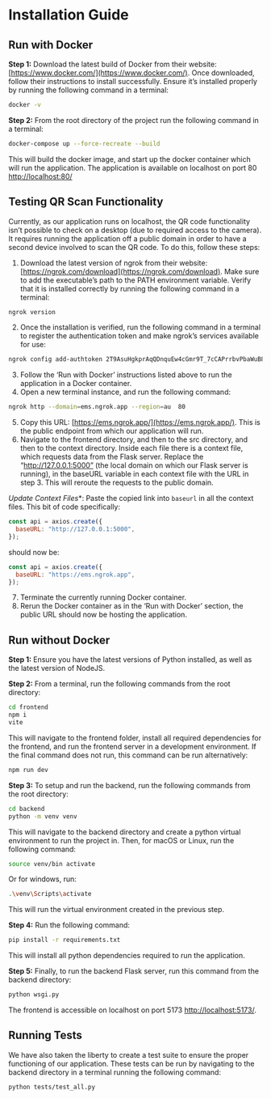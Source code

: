 # Installation Guide

## Run with Docker

**Step 1:** Download the latest build of Docker from their website: [https://www.docker.com/](https://www.docker.com/). Once downloaded, follow their instructions to install successfully. Ensure it’s installed properly by running the following command in a terminal:

```bash
docker -v
```

**Step 2:** From the root directory of the project run the following command in a terminal:

```bash
docker-compose up --force-recreate --build
```

This will build the docker image, and start up the docker container which will run the application. The application is available on localhost on port 80 [http://localhost:80/](http://localhost:80/)

## Testing QR Scan Functionality

Currently, as our application runs on localhost, the QR code functionality isn’t possible to check on a desktop (due to required access to the camera). It requires running the application off a public domain in order to have a second device involved to scan the QR code. To do this, follow these steps:

1. Download the latest version of ngrok from their website: [https://ngrok.com/download](https://ngrok.com/download). Make sure to add the executable’s path to the PATH environment variable. Verify that it is installed correctly by running the following command in a terminal: 

```bash
ngrok version
```
2. Once the installation is verified, run the following command in a terminal to register the authentication token and make ngrok’s services available for use:

```bash
ngrok config add-authtoken 2T9AsuHgkprAqQDnquEw4cGmr9T_7cCAPrrbvPbaWuB8B8vSH
```

3. Follow the ‘Run with Docker’ instructions listed above to run the application in a Docker container. 
4. Open a new terminal instance, and run the following command:

```bash
ngrok http --domain=ems.ngrok.app --region=au  80
```

5. Copy this URL: [https://ems.ngrok.app/](https://ems.ngrok.app/). This is the public endpoint from which our application will run. 
6. Navigate to the frontend directory, and then to the src directory, and then to the context directory. Inside each file there is a context file, which requests data from the Flask server. Replace the “http://127.0.0.1:5000” (the local domain on which our Flask server is running), in the baseURL variable in each context file with the URL in step 3. This will reroute the requests to the public domain. 

*Update Context Files**: Paste the copied link into `baseurl` in all the context files. This bit of code specifically:

```javascript
const api = axios.create({
  baseURL: "http://127.0.0.1:5000",
});
```
should now be:

```javascript
const api = axios.create({
  baseURL: "https://ems.ngrok.app",
});
```

7. Terminate the currently running Docker container. 
8. Rerun the Docker container as in the ‘Run with Docker’ section, the public URL should now be hosting the application.



## Run without Docker

**Step 1:** Ensure you have the latest versions of Python installed, as well as the latest version of NodeJS.

**Step 2:** From a terminal, run the following commands from the root directory: 

```bash
cd frontend
npm i
vite
```

This will navigate to the frontend folder, install all required dependencies for the frontend, and run the frontend server in a development environment. If the final command does not run, this command can be run alternatively:

```bash
npm run dev
```

**Step 3:** To setup and run the backend, run the following commands from the root directory:

```bash
cd backend
python -m venv venv
```

This will navigate to the backend directory and create a python virtual environment to run the project in. Then, for macOS or Linux, run the following command:

```bash
source venv/bin activate
```

Or for windows, run:

```bash
.\venv\Scripts\activate
```

This will run the virtual environment created in the previous step.

**Step 4:** Run the following command:

```bash
pip install -r requirements.txt
```

This will install all python dependencies required to run the application. 

**Step 5:** Finally, to run the backend Flask server, run this command from the backend directory:

```bash
python wsgi.py
```
The frontend is accessible on localhost on port 5173 [http://localhost:5173/](http://localhost:5173/).


## Running Tests

We have also taken the liberty to create a test suite to ensure the proper functioning of our application. These tests can be run by navigating to the backend directory in a terminal running the following command:

```bash
python tests/test_all.py
```
